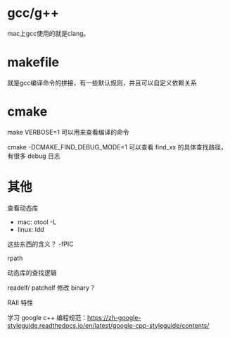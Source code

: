 # gcc/g++

mac上gcc使用的就是clang。

# makefile

就是gcc编译命令的拼接，有一些默认规则，并且可以自定义依赖关系

# cmake

make VERBOSE=1
可以用来查看编译的命令

cmake -DCMAKE_FIND_DEBUG_MODE=1
可以查看 find_xx 的具体查找路径，有很多 debug 日志

# 其他

查看动态库
* mac: otool -L <executable>
* linux: ldd <executable>

这些东西的含义？
-fPIC

rpath

动态库的查找逻辑

readelf/ patchelf 修改 binary？

RAII 特性

学习 google c++ 编程规范：https://zh-google-styleguide.readthedocs.io/en/latest/google-cpp-styleguide/contents/
